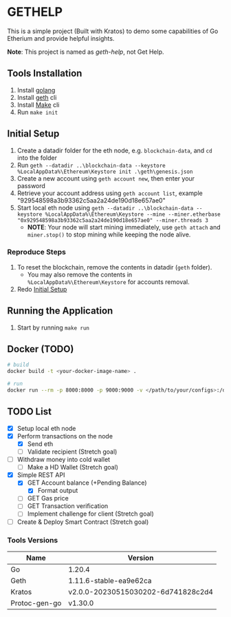 # GETHELP
This is a simple project (Built with Kratos) to demo some capabilities of Go Etherium and provide helpful insights.

**Note**: This project is named as _geth-help_, not Get Help.

## Tools Installation
1. Install [golang](https://go.dev/dl/)
2. Install [geth](https://geth.ethereum.org/downloads) cli
3. Install [Make](https://gnuwin32.sourceforge.net/packages/make.htm) cli
4. Run `make init`

## Initial Setup
1. Create a datadir folder for the eth node, e.g. `blockchain-data`, and `cd` into the folder
2. Run `geth --datadir ..\blockchain-data --keystore %LocalAppData%\Ethereum\Keystore init .\geth\genesis.json`
3. Create a new account using `geth account new`, then enter your password
4. Retrieve your account address using `geth account list`, example "929548598a3b93362c5aa2a24de190d18e657ae0"
5. Start local eth node using `geth --datadir ..\blockchain-data --keystore %LocalAppData%\Ethereum\Keystore --mine --miner.etherbase "0x929548598a3b93362c5aa2a24de190d18e657ae0" --miner.threads 3`
   - **NOTE**: Your node will start mining immediately, use `geth attach` and `miner.stop()` to stop mining while keeping the node alive. 

### Reproduce Steps
1. To reset the blockchain, remove the contents in datadir (`geth` folder).
   - You may also remove the contents in `%LocalAppData%\Ethereum\Keystore` for accounts removal.
2. Redo [Initial Setup](#initial-setup)

## Running the Application
1. Start by running `make run`

## Docker (TODO)
```bash
# build
docker build -t <your-docker-image-name> .

# run
docker run --rm -p 8000:8000 -p 9000:9000 -v </path/to/your/configs>:/data/conf <your-docker-image-name>
```

## TODO List
- [x] Setup local eth node
- [x] Perform transactions on the node
  - [x] Send eth
  - [ ] Validate recipient (Stretch goal)
- [ ] Withdraw money into cold wallet
  - [ ] Make a HD Wallet (Stretch goal)
- [x] Simple REST API
  - [x] GET Account balance (+Pending Balance)
    - [x] Format output
  - [ ] GET Gas price
  - [ ] GET Transaction verification
  - [ ] Implement challenge for client (Stretch goal)
- [ ] Create & Deploy Smart Contract (Stretch goal)

### Tools Versions
Name | Version
-----|--------
Go | 1.20.4
Geth | 1.11.6-stable-ea9e62ca
Kratos | v2.0.0-20230515030202-6d741828c2d4
Protoc-gen-go | v1.30.0